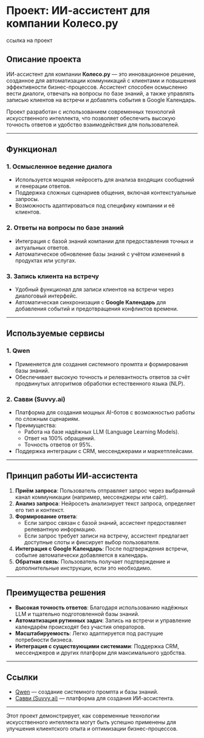 # Проект: ИИ-ассистент для компании Колесо.ру

ссылка на проект 

## Описание проекта

ИИ-ассистент для компании **Колесо.ру** — это инновационное решение, созданное для автоматизации коммуникаций с клиентами и повышения эффективности бизнес-процессов. Ассистент способен осмысленно вести диалоги, отвечать на вопросы по базе знаний, а также управлять записью клиентов на встречи и добавлять события в Google Календарь.

Проект разработан с использованием современных технологий искусственного интеллекта, что позволяет обеспечить высокую точность ответов и удобство взаимодействия для пользователей.

---

## Функционал

### 1. **Осмысленное ведение диалога**
   - Используется мощная нейросеть для анализа входящих сообщений и генерации ответов.
   - Поддержка сложных сценариев общения, включая контекстуальные запросы.
   - Возможность адаптироваться под специфику компании и её клиентов.

### 2. **Ответы на вопросы по базе знаний**
   - Интеграция с базой знаний компании для предоставления точных и актуальных ответов.
   - Автоматическое обновление базы знаний с учётом изменений в продуктах или услугах.

### 3. **Запись клиента на встречу**
   - Удобный функционал для записи клиентов на встречи через диалоговый интерфейс.
   - Автоматическая синхронизация с **Google Календарь** для добавления событий и предотвращения конфликтов времени.

---

## Используемые сервисы

### 1. **Qwen**
   - Применяется для создания системного промпта и формирования базы знаний.
   - Обеспечивает высокую точность и релевантность ответов за счёт продвинутых алгоритмов обработки естественного языка (NLP).

### 2. **Савви (Suvvy.ai)**
   - Платформа для создания мощных AI-ботов с возможностью работы по сложным сценариям.
   - Преимущества:
     - Работа на базе надёжных LLM (Language Learning Models).
     - Ответ на 100% обращений.
     - Точность ответов от 95%.
   - Поддержка интеграции с CRM, мессенджерами и маркетплейсами.

---

## Принцип работы ИИ-ассистента

1. **Приём запроса**: Пользователь отправляет запрос через выбранный канал коммуникации (например, мессенджеры или сайт).
2. **Анализ запроса**: Нейросеть анализирует текст запроса, определяет его тип и контекст.
3. **Формирование ответа**:
   - Если запрос связан с базой знаний, ассистент предоставляет релевантную информацию.
   - Если запрос требует записи на встречу, ассистент предлагает доступные слоты и фиксирует выбор пользователя.
4. **Интеграция с Google Календарь**: После подтверждения встречи, событие автоматически добавляется в календарь.
5. **Обратная связь**: Пользователь получает подтверждение и дополнительные инструкции, если это необходимо.

---

## Преимущества решения

- **Высокая точность ответов**: Благодаря использованию надёжных LLM и тщательно подготовленной базы знаний.
- **Автоматизация рутинных задач**: Запись на встречи и управление календарём происходят без участия операторов.
- **Масштабируемость**: Легко адаптируется под растущие потребности бизнеса.
- **Интеграция с существующими системами**: Поддержка CRM, мессенджеров и других платформ для максимального удобства.

---

## Ссылки

- [Qwen](https://qwen.com/) — создание системного промпта и базы знаний.
- [Савви (Suvvy.ai)](https://suvvy.ai/) — платформа для создания ИИ-ассистента.

---

Этот проект демонстрирует, как современные технологии искусственного интеллекта могут быть успешно применены для улучшения клиентского опыта и оптимизации бизнес-процессов.
```
